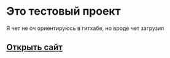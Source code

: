# Это тестовый проект
Я чет не оч ориентируюсь в гитхабе, но вроде чет загрузил

## **[Открыть сайт](https://overdosekid.github.io/helloWorld/)**
